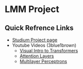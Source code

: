 # LMM Project
## Quick Refrence Links
 - [Studium Project page](https://uppsala.instructure.com/courses/94786/pages/project-announcement?module_item_id=1146885)
 - Youtube Videos (3blue1brown)
    - [Visual Intro to Transformers](https://youtu.be/wjZofJX0v4M)
    - [Attention Layers](https://youtu.be/eMlx5fFNoYc)
    - [Multilayer Perceptrons](https://youtu.be/9-Jl0dxWQs8)
